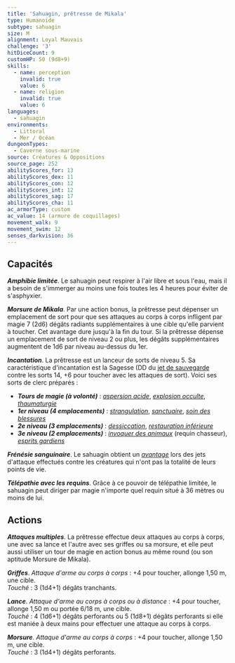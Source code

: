 ```yaml
---
title: 'Sahuagin, prêtresse de Mikala'
type: Humanoïde
subtype: sahuagin
size: M
alignment: Loyal Mauvais
challenge: '3'
hitDiceCount: 9
customHP: 50 (9d8+9)
skills:
  - name: perception
    invalid: true
    value: 6
  - name: religion
    invalid: true
    value: 6
languages:
  - sahuagin
environments:
  - Littoral
  - Mer / Océan
dungeonTypes:
  - Caverne sous-marine
source: Créatures & Oppositions
source_page: 252
abilityScores_for: 13
abilityScores_dex: 11
abilityScores_con: 12
abilityScores_int: 12
abilityScores_sag: 17
abilityScores_cha: 11
ac_armorType: custom
ac_value: 14 (armure de coquillages)
movement_walk: 9
movement_swim: 12
senses_darkvision: 36
---
```

## Capacités
_**Amphibie limitée**_. Le sahuagin peut respirer à l'air libre et sous l'eau, mais il a besoin de s'immerger au moins une fois toutes les 4 heures pour éviter de s'asphyxier.

_**Morsure de Mikala**_. Par une action bonus, la prêtresse peut dépenser un emplacement de sort pour que ses attaques au corps à corps infligent par magie 7 (2d6) dégâts radiants supplémentaires à une cible qu'elle parvient à toucher. Cet avantage dure jusqu'à la fin du tour. Si la prêtresse dépense un emplacement de sort de niveau 2 ou plus, les dégâts supplémentaires augmentent de 1d6 par niveau au-dessus du 1er.

_**Incantation**_. La prêtresse est un lanceur de sorts de niveau 5. Sa caractéristique d'incantation est la Sagesse (DD du [jet de sauvegarde](/utiliser-les-caracteristiques/#jets-de-sauvegarde) contre les sorts 14, +6 pour toucher avec les attaques de sort). Voici ses sorts de clerc préparés :
* _**Tours de magie (à volonté)**_ : [_aspersion acide_](/grimoire/aspersion-acide/), [_explosion occulte_](/grimoire/explosion-occulte/), [_thaumaturgie_](/grimoire/thaumaturgie/)
* _**1er niveau (4 emplacements)**_ : [_strangulation_](/grimoire/strangulation/), [_sanctuaire_](/grimoire/sanctuaire/), [_soin des blessures_](/grimoire/soin-des-blessures/)
* _**2e niveau (3 emplacements)**_ : [_dessiccation_](/grimoire/dessiccation/), [_restauration inférieure_](/grimoire/restauration-inferieure/)
* _**3e niveau (2 emplacements)**_ : [_invoquer des animaux_](/grimoire/invoquer-des-animaux/) (requin chasseur), [_esprits gardiens_](/grimoire/esprits-gardiens/)

_**Frénésie sanguinaire**_. Le sahuagin obtient un [_avantage_](/utiliser-les-caracteristiques/#avantage-et-desavantage) lors des jets d'attaque effectués contre les créatures qui n'ont pas la totalité de leurs points de vie.

_**Télépathie avec les requins**_. Grâce à ce pouvoir de télépathie limitée, le sahuagin peut diriger par magie n'importe quel requin situé à 36 mètres ou moins de lui.

## Actions
_**Attaques multiples**_. La prêtresse effectue deux attaques au corps à corps, une avec sa lance et l'autre avec ses griffes ou sa morsure, et elle peut aussi utiliser un tour de magie en action bonus au même round (ou son aptitude Morsure de Mikala).

_**Griffes**_. _Attaque d'arme au corps à corps_ : +4 pour toucher, allonge 1,50 m, une cible.  
_Touché_ : 3 (1d4+1) dégâts tranchants.

_**Lance**_. _Attaque d'arme au corps à corps ou à distance_ : +4 pour toucher, allonge 1,50 m ou portée 6/18 m, une cible.  
_Touché_ : 4 (1d6+1) dégâts perforants ou 5 (1d8+1) dégâts perforants si elle est maniée à deux mains pour effectuer une attaque au corps à corps.

_**Morsure**_. _Attaque d'arme au corps à corps_ : +4 pour toucher, allonge 1,50 m, une cible.  
_Touché_ : 3 (1d4+1) dégâts perforants.
